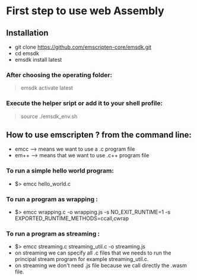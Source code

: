 # First step to use web Assembly

## Installation
- git clone https://github.com/emscripten-core/emsdk.git
- cd emsdk
- emsdk install latest

### After choosing the operating folder: 
> emsdk activate latest 

### Execute the helper sript or add it to your shell profile:
> source ./emsdk_env.sh

## How to use emscripten ? from the command line:
 - emcc   --> means we want to use a .c program file
 - em++ 	 --> means that we want to use .c++ program file

### To run a simple hello world program:
 - $> emcc hello_world.c

### To run a program as wrapping :
 - $> emcc wrapping.c -o wrapping.js -s NO_EXIT_RUNTIME=1 -s EXPORTED_RUNTIME_METHODS=ccall,cwrap

 ### To run a program as streaming :
 - $> emcc streaming.c streaming_util.c -o streaming.js
 - on streaming we can specify all .c files that we needs to run the principal stream program for example streaming_util.c.
 - on streaming we don't need .js file because we call directly the .wasm file.
